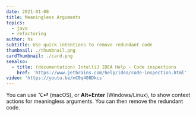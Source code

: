 ```yaml
---
date: 2021-01-08
title: Meaningless Arguments
topics:
  - java
  - refactoring
author: hs
subtitle: Use quick intentions to remove redundant code
thumbnail: ./thumbnail.png
cardThumbnail: ./card.png
seealso:
  - title: (documentation) IntelliJ IDEA Help - Code inspections
    href: 'https://www.jetbrains.com/help/idea/code-inspection.html'
video: 'https://youtu.be/mC0q408Dkcs'
---
```

You can use **⌥⏎** (macOS), or **Alt+Enter** (Windows/Linux), to show context actions for meaningless arguments. You can then remove the redundant code.

